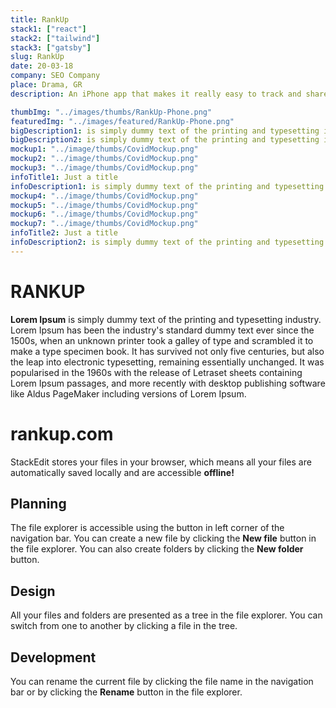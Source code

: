 ```yaml
---
title: RankUp
stack1: ["react"]
stack2: ["tailwind"]
stack3: ["gatsby"]
slug: RankUp
date: 20-03-18
company: SEO Company
place: Drama, GR
description: An iPhone app that makes it really easy to track and share movies.

thumbImg: "../images/thumbs/RankUp-Phone.png"
featuredImg: "../images/featured/RankUp-Phone.png"
bigDescription1: is simply dummy text of the printing and typesetting industry. Lorem Ipsum has been the industry's standard dummy text ever since the 1500s, when an unknown printer took a galley of type and scrambled it to make a type specimen book.
bigDescription2: is simply dummy text of the printing and typesetting industry. Lorem Ipsum has been the industry's standard dummy text ever since the 1500s, when an unknown printer took a galley of type and scrambled it to make a type specimen book.
mockup1: "../image/thumbs/CovidMockup.png"
mockup2: "../image/thumbs/CovidMockup.png"
mockup3: "../image/thumbs/CovidMockup.png"
infoTitle1: Just a title
infoDescription1: is simply dummy text of the printing and typesetting industry. Lorem Ipsum has been the industry's standard dummy text ever since the 1500s, when an unknown printer took a galley of type and scrambled it to make a type specimen book.
mockup4: "../image/thumbs/CovidMockup.png"
mockup5: "../image/thumbs/CovidMockup.png"
mockup6: "../image/thumbs/CovidMockup.png"
mockup7: "../image/thumbs/CovidMockup.png"
infoTitle2: Just a title
infoDescription2: is simply dummy text of the printing and typesetting industry. Lorem Ipsum has been the industry's standard dummy text ever since the 1500s, when an unknown printer took a galley of type and scrambled it to make a type specimen book.
---
```


# RANKUP

**Lorem Ipsum** is simply dummy text of the printing and typesetting industry. Lorem Ipsum has been the industry's standard dummy text ever since the 1500s, when an unknown printer took a galley of type and scrambled it to make a type specimen book. It has survived not only five centuries, but also the leap into electronic typesetting, remaining essentially unchanged. It was popularised in the 1960s with the release of Letraset sheets containing Lorem Ipsum passages, and more recently with desktop publishing software like Aldus PageMaker including versions of Lorem Ipsum.

# rankup.com

StackEdit stores your files in your browser, which means all your files are automatically saved locally and are accessible **offline!**

## Planning

The file explorer is accessible using the button in left corner of the navigation bar. You can create a new file by clicking the **New file** button in the file explorer. You can also create folders by clicking the **New folder** button.

## Design

All your files and folders are presented as a tree in the file explorer. You can switch from one to another by clicking a file in the tree.

## Development

You can rename the current file by clicking the file name in the navigation bar or by clicking the **Rename** button in the file explorer.
